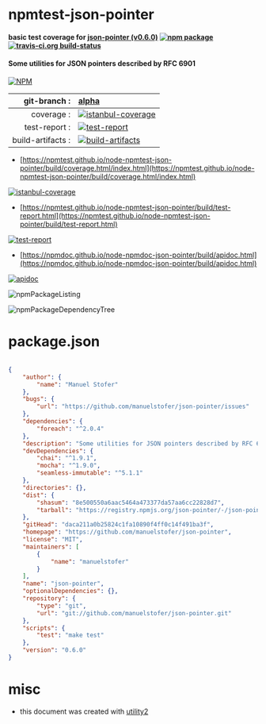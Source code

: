 # npmtest-json-pointer

#### basic test coverage for  [json-pointer (v0.6.0)](https://github.com/manuelstofer/json-pointer)  [![npm package](https://img.shields.io/npm/v/npmtest-json-pointer.svg?style=flat-square)](https://www.npmjs.org/package/npmtest-json-pointer) [![travis-ci.org build-status](https://api.travis-ci.org/npmtest/node-npmtest-json-pointer.svg)](https://travis-ci.org/npmtest/node-npmtest-json-pointer)

#### Some utilities for JSON pointers described by RFC 6901

[![NPM](https://nodei.co/npm/json-pointer.png?downloads=true&downloadRank=true&stars=true)](https://www.npmjs.com/package/json-pointer)

| git-branch : | [alpha](https://github.com/npmtest/node-npmtest-json-pointer/tree/alpha)|
|--:|:--|
| coverage : | [![istanbul-coverage](https://npmtest.github.io/node-npmtest-json-pointer/build/coverage.badge.svg)](https://npmtest.github.io/node-npmtest-json-pointer/build/coverage.html/index.html)|
| test-report : | [![test-report](https://npmtest.github.io/node-npmtest-json-pointer/build/test-report.badge.svg)](https://npmtest.github.io/node-npmtest-json-pointer/build/test-report.html)|
| build-artifacts : | [![build-artifacts](https://npmtest.github.io/node-npmtest-json-pointer/glyphicons_144_folder_open.png)](https://github.com/npmtest/node-npmtest-json-pointer/tree/gh-pages/build)|

- [https://npmtest.github.io/node-npmtest-json-pointer/build/coverage.html/index.html](https://npmtest.github.io/node-npmtest-json-pointer/build/coverage.html/index.html)

[![istanbul-coverage](https://npmtest.github.io/node-npmtest-json-pointer/build/screenCapture.buildCi.browser.%252Ftmp%252Fbuild%252Fcoverage.lib.html.png)](https://npmtest.github.io/node-npmtest-json-pointer/build/coverage.html/index.html)

- [https://npmtest.github.io/node-npmtest-json-pointer/build/test-report.html](https://npmtest.github.io/node-npmtest-json-pointer/build/test-report.html)

[![test-report](https://npmtest.github.io/node-npmtest-json-pointer/build/screenCapture.buildCi.browser.%252Ftmp%252Fbuild%252Ftest-report.html.png)](https://npmtest.github.io/node-npmtest-json-pointer/build/test-report.html)

- [https://npmdoc.github.io/node-npmdoc-json-pointer/build/apidoc.html](https://npmdoc.github.io/node-npmdoc-json-pointer/build/apidoc.html)

[![apidoc](https://npmdoc.github.io/node-npmdoc-json-pointer/build/screenCapture.buildCi.browser.%252Ftmp%252Fbuild%252Fapidoc.html.png)](https://npmdoc.github.io/node-npmdoc-json-pointer/build/apidoc.html)

![npmPackageListing](https://npmtest.github.io/node-npmtest-json-pointer/build/screenCapture.npmPackageListing.svg)

![npmPackageDependencyTree](https://npmtest.github.io/node-npmtest-json-pointer/build/screenCapture.npmPackageDependencyTree.svg)



# package.json

```json

{
    "author": {
        "name": "Manuel Stofer"
    },
    "bugs": {
        "url": "https://github.com/manuelstofer/json-pointer/issues"
    },
    "dependencies": {
        "foreach": "^2.0.4"
    },
    "description": "Some utilities for JSON pointers described by RFC 6901",
    "devDependencies": {
        "chai": "^1.9.1",
        "mocha": "^1.9.0",
        "seamless-immutable": "^5.1.1"
    },
    "directories": {},
    "dist": {
        "shasum": "8e500550a6aac5464a473377da57aa6cc22828d7",
        "tarball": "https://registry.npmjs.org/json-pointer/-/json-pointer-0.6.0.tgz"
    },
    "gitHead": "daca211a0b25824c1fa10890f4ff0c14f491ba3f",
    "homepage": "https://github.com/manuelstofer/json-pointer",
    "license": "MIT",
    "maintainers": [
        {
            "name": "manuelstofer"
        }
    ],
    "name": "json-pointer",
    "optionalDependencies": {},
    "repository": {
        "type": "git",
        "url": "git://github.com/manuelstofer/json-pointer.git"
    },
    "scripts": {
        "test": "make test"
    },
    "version": "0.6.0"
}
```



# misc
- this document was created with [utility2](https://github.com/kaizhu256/node-utility2)
